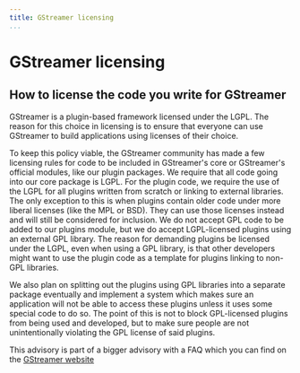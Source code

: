 ```yaml
---
title: GStreamer licensing
...
```


# GStreamer licensing

## How to license the code you write for GStreamer

GStreamer is a plugin-based framework licensed under the LGPL. The
reason for this choice in licensing is to ensure that everyone can use
GStreamer to build applications using licenses of their choice.

To keep this policy viable, the GStreamer community has made a few
licensing rules for code to be included in GStreamer's core or
GStreamer's official modules, like our plugin packages. We require that
all code going into our core package is LGPL. For the plugin code, we
require the use of the LGPL for all plugins written from scratch or
linking to external libraries. The only exception to this is when
plugins contain older code under more liberal licenses (like the MPL or
BSD). They can use those licenses instead and will still be considered
for inclusion. We do not accept GPL code to be added to our plugins
module, but we do accept LGPL-licensed plugins using an external GPL
library. The reason for demanding plugins be licensed under the LGPL,
even when using a GPL library, is that other developers might want to
use the plugin code as a template for plugins linking to non-GPL
libraries.

We also plan on splitting out the plugins using GPL libraries into a
separate package eventually and implement a system which makes sure an
application will not be able to access these plugins unless it uses some
special code to do so. The point of this is not to block GPL-licensed
plugins from being used and developed, but to make sure people are not
unintentionally violating the GPL license of said plugins.

This advisory is part of a bigger advisory with a FAQ which you can find
on the [GStreamer
website](http://gstreamer.freedesktop.org/documentation/licensing.html)
